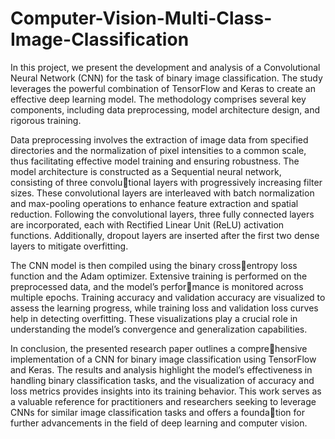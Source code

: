 # Computer-Vision-Multi-Class-Image-Classification

In this project, we present the development and analysis of a Convolutional Neural Network (CNN) for the task of binary image classification. The study leverages the powerful combination of TensorFlow and Keras to create an effective deep learning model. The methodology comprises several key components, including data preprocessing, model architecture design, and rigorous training. 

Data preprocessing involves the extraction of image data from specified directories and the normalization of pixel intensities to a common scale, thus facilitating effective model training and ensuring robustness. The model architecture is constructed as a Sequential neural network, consisting of three convolutional layers with progressively increasing filter sizes. These convolutional layers are interleaved with batch normalization and max-pooling operations to enhance feature extraction and spatial reduction. Following the convolutional layers, three fully connected layers are incorporated, each with Rectified Linear Unit (ReLU) activation functions. Additionally, dropout layers are inserted after the first two dense layers to mitigate overfitting.

The CNN model is then compiled using the binary crossentropy loss function and the Adam optimizer. Extensive training is performed on the preprocessed data, and the model’s performance is monitored across multiple epochs. Training accuracy and validation accuracy are visualized to assess the learning progress, while training loss and validation loss curves help in detecting overfitting. These visualizations play a crucial role in understanding the model’s convergence and generalization capabilities. 

In conclusion, the presented research paper outlines a comprehensive implementation of a CNN for binary image classification using TensorFlow and Keras. The results and analysis highlight the model’s effectiveness in handling binary classification tasks, and the visualization of accuracy and loss metrics provides insights into its training behavior. This work serves as a valuable reference for practitioners and researchers seeking to leverage CNNs for similar image classification tasks and offers a foundation for further advancements in the field of deep learning and computer vision.
